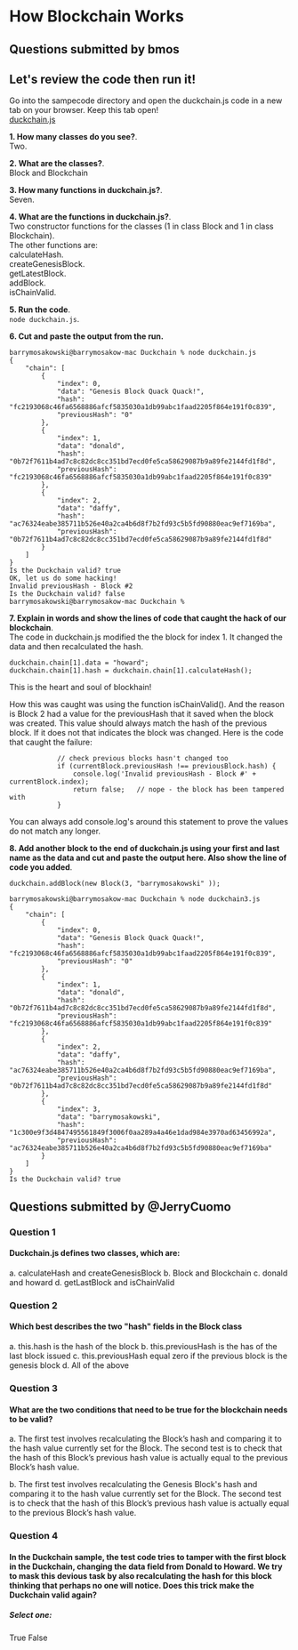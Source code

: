 # How Blockchain Works

## Questions submitted by bmos

## Let's review the code then run it!

Go into the sampecode directory and open the duckchain.js code in a new tab on your browser. Keep this tab open!   
[duckchain.js](https://github.com/JerryCuomo/ThinkBlockchain/blob/main/samplecode/Duckchain/duckchain.js) 
    
 
**1.  How many classes do you see?**.    
Two.

**2.  What are the classes?**.    
Block and Blockchain

**3.  How many functions in duckchain.js?**.    
Seven.     

**4.  What are the functions in duckchain.js?**.         
Two constructor functions for the classes (1 in class Block and 1 in class Blockchain).    
The other functions are:        
calculateHash.      
createGenesisBlock.         
getLatestBlock.    
addBlock.     
isChainValid.     

**5.  Run the code**.     
`node duckchain.js`.    

**6.  Cut and paste the output from the run.**
```
barrymosakowski@barrymosakow-mac Duckchain % node duckchain.js
{
    "chain": [
        {
            "index": 0,
            "data": "Genesis Block Quack Quack!",
            "hash": "fc2193068c46fa6568886afcf5835030a1db99abc1faad2205f864e191f0c839",
            "previousHash": "0"
        },
        {
            "index": 1,
            "data": "donald",
            "hash": "0b72f7611b4ad7c8c82dc8cc351bd7ecd0fe5ca58629087b9a89fe2144fd1f8d",
            "previousHash": "fc2193068c46fa6568886afcf5835030a1db99abc1faad2205f864e191f0c839"
        },
        {
            "index": 2,
            "data": "daffy",
            "hash": "ac76324eabe385711b526e40a2ca4b6d8f7b2fd93c5b5fd90880eac9ef7169ba",
            "previousHash": "0b72f7611b4ad7c8c82dc8cc351bd7ecd0fe5ca58629087b9a89fe2144fd1f8d"
        }
    ]
}
Is the Duckchain valid? true
OK, let us do some hacking!
Invalid previousHash - Block #2
Is the Duckchain valid? false
barrymosakowski@barrymosakow-mac Duckchain %
```
     

 **7.  Explain in words and show the lines of code that caught the hack of our blockchain**.    
 The code in duckchain.js modified the the block for index 1.   It changed the data and then recalculated the hash.  
```
duckchain.chain[1].data = "howard";
duckchain.chain[1].hash = duckchain.chain[1].calculateHash();
```
      
This is the heart and soul of blockhain! 

How this was caught was using the function isChainValid().  And the reason is Block 2 had a value for the previousHash that it saved when the block was created.  This value should always match the hash of the previous block.  If it does not that indicates the block was changed.  Here is the code that caught the failure:
```
            // check previous blocks hasn't changed too
            if (currentBlock.previousHash !== previousBlock.hash) {   
                console.log('Invalid previousHash - Block #' + currentBlock.index);
                return false;   // nope - the block has been tampered with
            }
```     

You can always add console.log's around this statement to prove the values do not match any longer.     

**8.  Add another block to the end of duckchain.js using your first and last name as the data and cut and paste the output here.  Also show the line of code you added**.

```
duckchain.addBlock(new Block(3, "barrymosakowski" ));

barrymosakowski@barrymosakow-mac Duckchain % node duckchain3.js
{
    "chain": [
        {
            "index": 0,
            "data": "Genesis Block Quack Quack!",
            "hash": "fc2193068c46fa6568886afcf5835030a1db99abc1faad2205f864e191f0c839",
            "previousHash": "0"
        },
        {
            "index": 1,
            "data": "donald",
            "hash": "0b72f7611b4ad7c8c82dc8cc351bd7ecd0fe5ca58629087b9a89fe2144fd1f8d",
            "previousHash": "fc2193068c46fa6568886afcf5835030a1db99abc1faad2205f864e191f0c839"
        },
        {
            "index": 2,
            "data": "daffy",
            "hash": "ac76324eabe385711b526e40a2ca4b6d8f7b2fd93c5b5fd90880eac9ef7169ba",
            "previousHash": "0b72f7611b4ad7c8c82dc8cc351bd7ecd0fe5ca58629087b9a89fe2144fd1f8d"
        },
        {
            "index": 3,
            "data": "barrymosakowski",
            "hash": "1c300e9f3d4847495561849f3006f0aa289a4a46e1dad984e3970ad63456992a",
            "previousHash": "ac76324eabe385711b526e40a2ca4b6d8f7b2fd93c5b5fd90880eac9ef7169ba"
        }
    ]
}
Is the Duckchain valid? true
```

## Questions submitted by @JerryCuomo

### Question 1
#### Duckchain.js defines two classes, which are:

a. calculateHash and createGenesisBlock
b. Block and Blockchain
c. donald and howard
d. getLastBlock and isChainValid

### Question 2
#### Which best describes the two "hash" fields in the Block class

a. this.hash is the hash of the block 
b. this.previousHash is the has of the last block issued
c. this.previousHash equal zero if the previous block is the genesis block
d. All of the above

### Question 3
#### What are the two conditions that need to be true for the blockchain needs to be valid?

a. The first test involves recalculating the Block’s hash and comparing it to the hash value currently set for the Block. The second test is to check that the hash of this Block’s previous hash value is actually equal to the previous Block’s hash value.

b. The first test involves recalculating the Genesis Block's hash and comparing it to the hash value currently set for the Block. The second test is to check that the hash of this Block’s previous hash value is actually equal to the previous Block’s hash value.

### Question 4

#### In the Duckchain sample, the test code tries to tamper with the first block in the Duckchain, changing the data field from Donald to Howard. We try to mask this devious task by also recalculating the hash for this block thinking that perhaps no one will notice. Does this trick make the Duckchain valid again?

##### Select one:
True
False




